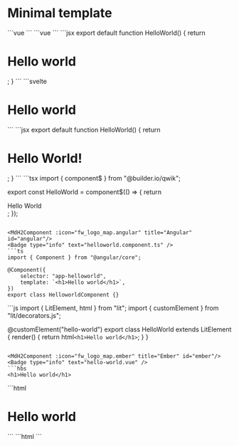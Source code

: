 # Minimal template

<script setup>
import { fw_logo_map } from '../common/config';
import MdH2Component from '../components/MdH2Component.vue'
</script>

<MdH2Component :icon="fw_logo_map.vue" title="Vue2" id="vue2"/>
<Badge type="info" text="HelloWorld.vue" />
```vue
<template>
  <h1>Hello world</h1>
</template>
```

<MdH2Component :icon="fw_logo_map.vue" title="Vue3" id="vue3"/>
<Badge type="info" text="HelloWorld.vue" />
```vue
<template>
  <h1>Hello world</h1>
</template>
```

<MdH2Component :icon="fw_logo_map.react" title="React" id="react"/>
<Badge type="info" text="HelloWorld.vue" />
```jsx
export default function HelloWorld() {
  return <h1>Hello world</h1>;
}
```

<MdH2Component :icon="fw_logo_map.svelte" title="Svelte" id="svelte"/>
<Badge type="info" text="HelloWorld.svelte" />
```svelte
<h1>Hello world</h1>
```

<MdH2Component :icon="fw_logo_map.solidJS" title="SolidJS" id="solidJS"/>
<Badge type="info" text="HelloWorld.vue" />
```jsx
export default function HelloWorld() {
  return <h1>Hello World!</h1>;
}
```

<MdH2Component :icon="fw_logo_map.qwik" title="Qwik" id="qwik"/>
<Badge type="info" text="HelloWorld.tsx" />
```tsx
import { component$ } from "@builder.io/qwik";

export const HelloWorld = component$(() => {
    return <div>Hello World</div>;
});
```

<MdH2Component :icon="fw_logo_map.angular" title="Angular" id="angular"/>
<Badge type="info" text="helloworld.component.ts" />
```ts
import { Component } from "@angular/core";

@Component({
    selector: "app-helloworld",
    template: `<h1>Hello world</h1>`,
})
export class HelloworldComponent {}
```

<MdH2Component :icon="fw_logo_map.lit" title="Lit" id="lit"/>
<Badge type="info" text="hello-world.js" />
```js
import { LitElement, html } from "lit";
import { customElement } from "lit/decorators.js";

@customElement("hello-world")
export class HelloWorld extends LitElement {
  render() {
    return html`<h1>Hello world</h1>`;
  }
}
```

<MdH2Component :icon="fw_logo_map.ember" title="Ember" id="ember"/>
<Badge type="info" text="hello-world.vue" />
```hbs
<h1>Hello world</h1>
```

<MdH2Component :icon="fw_logo_map.alpine" title="Alpine" id="alpine"/>
<Badge type="info" text="index.html" />
```html
<h1>Hello world</h1>
```

<MdH2Component :icon="fw_logo_map.aurelia" title="Aurelia" id="aurelia"/>
<Badge type="info" text="hello-world.html" />
```html
<template>
  <h1>Hello world</h1>
</template>
```
